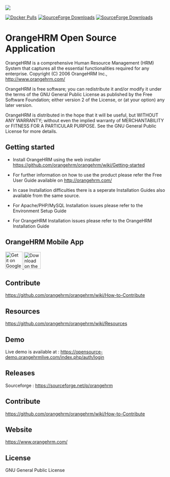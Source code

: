 ![](https://www.orangehrm.com/themes/orangehrm-modern/static/images/logo.png)

[![Docker Pulls](https://img.shields.io/docker/pulls/orangehrm/orangehrm.svg)](https://hub.docker.com/r/orangehrm/orangehrm) [![SourceForge Downloads](https://img.shields.io/sourceforge/dm/orangehrm.svg)](https://sourceforge.net/projects/orangehrm/) [![SourceForge Downloads](https://img.shields.io/sourceforge/dt/orangehrm.svg)](https://sourceforge.net/projects/orangehrm/)

# OrangeHRM Open Source Application

OrangeHRM is a comprehensive Human Resource Management (HRM) System that captures all the essential functionalities required for any enterprise. Copyright (C) 2006 OrangeHRM Inc., http://www.orangehrm.com/

OrangeHRM is free software; you can redistribute it and/or modify it under the terms of the GNU General Public License as published by the Free Software Foundation; either version 2 of the License, or (at your option) any later version.

OrangeHRM is distributed in the hope that it will be useful, but WITHOUT ANY WARRANTY; without even the implied warranty of MERCHANTABILITY or FITNESS FOR A PARTICULAR PURPOSE. See the GNU General Public License for more details.

## Getting started

- Install OrangeHRM using the web installer
  https://github.com/orangehrm/orangehrm/wiki/Getting-started

- For further information on how to use the product please refer the Free User Guide available on http://orangehrm.com/

- In case Installation difficulties there is a seperate Installation Guides also available from the same source. 

- For Apache/PHP/MySQL Installation issues please refer to the Environment Setup Guide

- For OrangeHRM Installation issues please refer to the OrangeHRM Installation Guide

## OrangeHRM Mobile App

<a href="https://play.google.com/store/apps/details?id=com.orangehrm.opensource" target="_blank">
<img height="54" alt='Get it on Google Play'
    src='https://raw.githubusercontent.com/wiki/orangehrm/orangehrm/mobile/play_store_cropped_en_US.png'/>
</a>
<a href="https://apps.apple.com/us/app/orangehrm/id1527247547" target="_blank">
<img height="53" alt='Download on the App Store'
    src='https://raw.githubusercontent.com/wiki/orangehrm/orangehrm/mobile/app_store_en_US.svg'/>
</a>

## Contribute

https://github.com/orangehrm/orangehrm/wiki/How-to-Contribute

## Resources

https://github.com/orangehrm/orangehrm/wiki/Resources

## Demo
Live demo is available at : https://opensource-demo.orangehrmlive.com/index.php/auth/login

## Releases
Sourceforge : https://sourceforge.net/p/orangehrm

## Contribute
https://github.com/orangehrm/orangehrm/wiki/How-to-Contribute


## Website
https://www.orangehrm.com/

## License 
GNU General Public License

